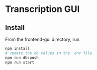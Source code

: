 # Transcription GUI

## Install

From the frontend-gui directory, run:

```bash
npm install
# update the db values in the .env file
npm run db:push
npm run start
```
